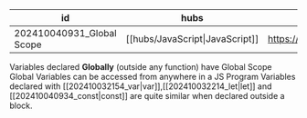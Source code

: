 
| id                        | hubs                            | source                                    |
| ------------------------- | ------------------------------- | ----------------------------------------- |
| 202410040931_Global Scope | [[hubs/JavaScript\|JavaScript]] | https://www.w3schools.com/js/js_scope.asp |
Variables declared **Globally** (outside any function) have Global Scope
Global Variables can be accessed from anywhere in a JS Program
Variables declared with [[202410032154_var|var]],[[202410032214_let|let]] and [[202410040934_const|const]] are quite similar when declared outside a block.
